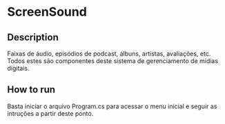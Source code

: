 # ScreenSound

## Description

Faixas de áudio, episódios de podcast, álbuns, artistas, avaliações, etc. Todos estes são componentes deste sistema de gerenciamento de mídias digitais.

## How to run

Basta iniciar o arquivo Program.cs para acessar o menu inicial e seguir as intruções a partir deste ponto.
